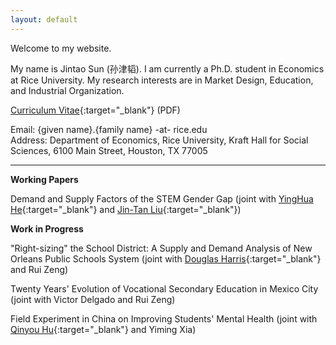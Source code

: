 ```yaml
---
layout: default
---
```


Welcome to my website.

My name is Jintao Sun (孙津韬). I am currently a Ph.D. student in Economics at Rice University. My research interests are in Market Design, Education, and Industrial Organization.

[Curriculum Vitae](https://www.dropbox.com/s/rzwt1c8cn13x0da/sunjintao_cv.pdf?dl=0/){:target="_blank"} (PDF)

Email: {given name}.{family name} -at- rice.edu \
Address: Department of Economics, Rice University, Kraft Hall for Social Sciences, 6100 Main Street, Houston, TX 77005

* * *

**Working Papers**

Demand and Supply Factors of the STEM Gender Gap (joint with [YingHua He](https://sites.google.com/site/yinghuahe/){:target="_blank"} and [Jin-Tan Liu](https://homepage.ntu.edu.tw/~liujt/){:target="_blank"})

**Work in Progress**

"Right-sizing" the School District: A Supply and Demand Analysis of New Orleans Public Schools System (joint with [Douglas Harris](https://www.douglasnharris.com/){:target="_blank"} and Rui Zeng)

Twenty Years' Evolution of Vocational Secondary Education in Mexico City (joint with Victor Delgado and Rui Zeng)

Field Experiment in China on Improving Students' Mental Health (joint with [Qinyou Hu](https://sites.google.com/view/qinyouhu/home){:target="_blank"} and Yiming Xia)
